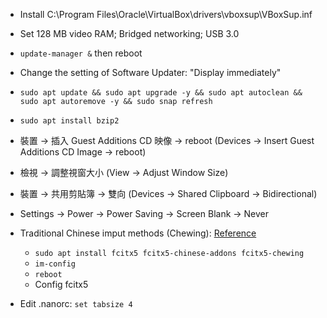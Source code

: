 - Install C:\Program Files\Oracle\VirtualBox\drivers\vboxsup\VBoxSup.inf

- Set 128 MB video RAM; Bridged networking; USB 3.0

- `update-manager &` then reboot

- Change the setting of Software Updater: "Display immediately"

- `sudo apt update && sudo apt upgrade -y && sudo apt autoclean && sudo apt autoremove -y && sudo snap refresh`

- `sudo apt install bzip2`

- 裝置 -> 插入 Guest Additions CD 映像 -> reboot (Devices -> Insert Guest Additions CD Image -> reboot)

- 檢視 -> 調整視窗大小 (View -> Adjust Window Size)

- 裝置 -> 共用剪貼簿 -> 雙向 (Devices -> Shared Clipboard -> Bidirectional)

- Settings -> Power -> Power Saving -> Screen Blank -> Never

- Traditional Chinese imput methods (Chewing): [Reference](https://ivonblog.com/posts/ubuntu-fcitx5/)
  - `sudo apt install fcitx5 fcitx5-chinese-addons fcitx5-chewing`
  - `im-config`
  - `reboot`
  - Config fcitx5

- Edit .nanorc: `set tabsize 4`
